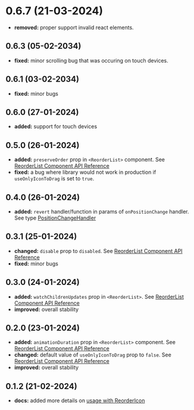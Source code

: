 # 0.6.7 (21-03-2024)

- **removed:** proper support invalid react elements.

## 0.6.3 (05-02-2034)

- **fixed:** minor scrolling bug that was occuring on touch devices.

## 0.6.1 (03-02-2034)

- **fixed:** minor bugs

## 0.6.0 (27-01-2024)

- **added:** support for touch devices

## 0.5.0 (26-01-2024)

- **added:** `preserveOrder` prop in `<ReorderList>` component. See [ReorderList Component API Reference](https://www.npmjs.com/package/react-reorder-list#reorderlist-component-api-reference)
- **fixed:** a bug where library would not work in production if `useOnlyIconToDrag` is set to `true`.

## 0.4.0 (26-01-2024)

- **added:** `revert` handler/function in params of `onPositionChange` handler. See type [PositionChangeHandler](https://www.npmjs.com/package/react-reorder-list#positionchangehandler)

## 0.3.1 (25-01-2024)

- **changed:** `disable` prop to `disabled`. See [ReorderList Component API Reference](https://www.npmjs.com/package/react-reorder-list#reorderlist-component-api-reference)
- **fixed:** minor bugs

## 0.3.0 (24-01-2024)

- **added:** `watchChildrenUpdates` prop in `<ReorderList>`. See [ReorderList Component API Reference](https://www.npmjs.com/package/react-reorder-list#reorderlist-component-api-reference)
- **improved:** overall stability

## 0.2.0 (23-01-2024)

- **added:** `animationDuration` prop in `<ReorderList>` component. See [ReorderList Component API Reference](https://www.npmjs.com/package/react-reorder-list#reorderlist-component-api-reference)
- **changed:** default value of `useOnlyIconToDrag` prop to `false`. See [ReorderList Component API Reference](https://www.npmjs.com/package/react-reorder-list#reorderlist-component-api-reference)
- **improved:** overall stability

## 0.1.2 (21-02-2024)

- **docs:** added more details on [usage with ReorderIcon](https://www.npmjs.com/package/react-reorder-list#usage-with-reordericon)
